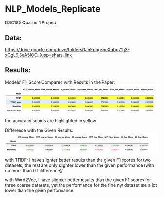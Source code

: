 # NLP_Models_Replicate
DSC180 Quarter 1 Project

## Data:
https://drive.google.com/drive/folders/1JnEphgsneXqbo71g3-xCgL9jSeA5lOO_?usp=share_link

## Results:

Models' F1_Score Compared with Results in the Paper:
![alt text](images/Week5_S_checkpoint/scores.png)

the accuracy scores are highlighted in yellow

Difference with the Given Results:
![alt text](images/Week5_S_checkpoint/difference.png)

with TFIDF: I have slighter better results than the given F1 scores for two datasets, the rest are only slighter lower than the given performance (with no more than 0.1 difference)/

with Word2Vec, I have slighter better results than the given F1 scores for three coarse datasets, yet the performance for the fine nyt dataset are a lot lower than the given performance.


